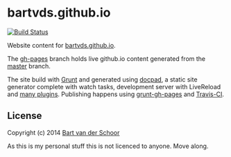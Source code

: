 # bartvds.github.io

[![Build Status](https://travis-ci.org/Bartvds/bartvds.github.io.svg?branch=master)](https://travis-ci.org/Bartvds/bartvds.github.io)

Website content for [bartvds.github.io](http://bartvds.github.io/).

The [gh-pages](https://github.com/bartvds/bartvds.github.io/tree/gh-pages) branch holds live github.io content generated from the [master](https://github.com/bartvds/bartvds.github.io/tree/master) branch.

The site build with [Grunt](http://www.gruntjs.com) and generated using [docpad](http://docpad.org), a static site generator complete with watch tasks, development server with LiveReload and [many plugins](http://docpad.org/docs/plugins). Publishing happens using [grunt-gh-pages](https://github.com/tschaub/grunt-gh-pages) and [Travis-CI](https://travis-ci.org/).

## License

Copyright (c) 2014 [Bart van der Schoor](https://github.com/Bartvds)

As this is my personal stuff this is not licenced to anyone. Move along.
